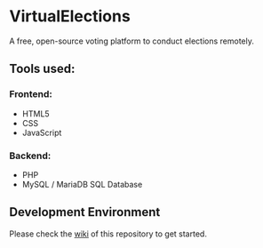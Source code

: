 # VirtualElections
A free, open-source voting platform to conduct elections remotely.

## Tools used:
### Frontend:
- HTML5
- CSS
- JavaScript
### Backend:
- PHP
- MySQL / MariaDB SQL Database

## Development Environment
Please check the [wiki](https://github.com/burraabhishek/virtualelections/wiki) of this repository to get started.
